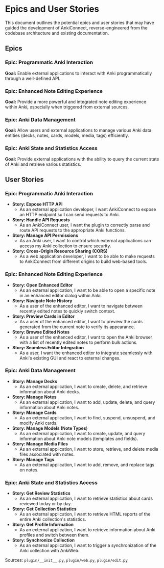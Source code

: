 # Epics and User Stories

This document outlines the potential epics and user stories that may have guided the development of AnkiConnect, reverse-engineered from the codebase architecture and existing documentation.

## Epics

### Epic: Programmatic Anki Interaction

**Goal:** Enable external applications to interact with Anki programmatically through a well-defined API.

### Epic: Enhanced Note Editing Experience

**Goal:** Provide a more powerful and integrated note editing experience within Anki, especially when triggered from external sources.

### Epic: Anki Data Management

**Goal:** Allow users and external applications to manage various Anki data entities (decks, notes, cards, models, media, tags) efficiently.

### Epic: Anki State and Statistics Access

**Goal:** Provide external applications with the ability to query the current state of Anki and retrieve various statistics.

## User Stories

### Epic: Programmatic Anki Interaction

-   **Story: Expose HTTP API**
    -   As an external application developer, I want AnkiConnect to expose an HTTP endpoint so I can send requests to Anki.
-   **Story: Handle API Requests**
    -   As an AnkiConnect user, I want the plugin to correctly parse and route API requests to the appropriate Anki functions.
-   **Story: Manage API Permissions**
    -   As an Anki user, I want to control which external applications can access my Anki collection to ensure security.
-   **Story: Cross-Origin Resource Sharing (CORS)**
    -   As a web application developer, I want to be able to make requests to AnkiConnect from different origins to build web-based tools.

### Epic: Enhanced Note Editing Experience

-   **Story: Open Enhanced Editor**
    -   As an external application, I want to be able to open a specific note in an enhanced editor dialog within Anki.
-   **Story: Navigate Note History**
    -   As a user of the enhanced editor, I want to navigate between recently edited notes to quickly switch context.
-   **Story: Preview Cards in Editor**
    -   As a user of the enhanced editor, I want to preview the cards generated from the current note to verify its appearance.
-   **Story: Browse Edited Notes**
    -   As a user of the enhanced editor, I want to open the Anki browser with a list of recently edited notes to perform bulk actions.
-   **Story: Seamless Editor Integration**
    -   As a user, I want the enhanced editor to integrate seamlessly with Anki's existing GUI and react to external changes.

### Epic: Anki Data Management

-   **Story: Manage Decks**
    -   As an external application, I want to create, delete, and retrieve information about Anki decks.
-   **Story: Manage Notes**
    -   As an external application, I want to add, update, delete, and query information about Anki notes.
-   **Story: Manage Cards**
    -   As an external application, I want to find, suspend, unsuspend, and modify Anki cards.
-   **Story: Manage Models (Note Types)**
    -   As an external application, I want to create, update, and query information about Anki note models (templates and fields).
-   **Story: Manage Media Files**
    -   As an external application, I want to store, retrieve, and delete media files associated with notes.
-   **Story: Manage Tags**
    -   As an external application, I want to add, remove, and replace tags on notes.

### Epic: Anki State and Statistics Access

-   **Story: Get Review Statistics**
    -   As an external application, I want to retrieve statistics about cards reviewed today or by day.
-   **Story: Get Collection Statistics**
    -   As an external application, I want to retrieve HTML reports of the entire Anki collection's statistics.
-   **Story: Get Profile Information**
    -   As an external application, I want to retrieve information about Anki profiles and switch between them.
-   **Story: Synchronize Collection**
    -   As an external application, I want to trigger a synchronization of the Anki collection with AnkiWeb.

Sources: `plugin/__init__.py`, `plugin/web.py`, `plugin/edit.py`